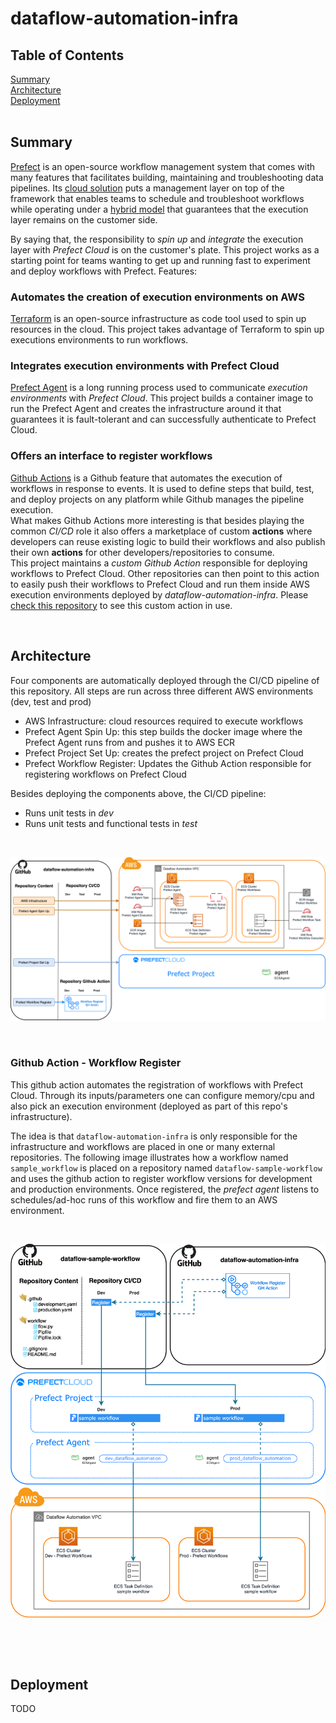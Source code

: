 # dataflow-automation-infra 


## Table of Contents  
[Summary](#summary)  
[Architecture](#architecture)  
[Deployment](#deployment)  
<a name="summary"/>
<br>

## Summary

[Prefect](https://www.prefect.io/) is an open-source workflow management system that comes with many features that facilitates building, maintaining and troubleshooting data pipelines. Its [cloud solution](https://www.prefect.io/cloud/) puts a management layer on top of the framework that enables teams to schedule and troubleshoot workflows while operating under a [hybrid model](https://medium.com/the-prefect-blog/the-prefect-hybrid-model-1b70c7fd296) that guarantees that the execution layer remains on the customer side.

By saying that, the responsibility to *spin up* and *integrate* the execution layer with *Prefect Cloud* is on the customer's plate. This project works as a starting point for teams wanting to get up and running fast to experiment and deploy workflows with Prefect. Features:

### Automates the creation of execution environments on AWS
[Terraform](https://www.terraform.io/) is an open-source infrastructure as code tool used to spin up resources in the cloud. This project takes advantage of Terraform to spin up executions environments to run workflows.
<br>

### Integrates execution environments with Prefect Cloud
[Prefect Agent](https://docs.prefect.io/orchestration/agents/overview.html) is a long running process used to communicate *execution environments* with *Prefect Cloud*. This project builds a container image to run the Prefect Agent and creates the infrastructure around it that guarantees it is fault-tolerant and can successfully authenticate to Prefect Cloud.
<br>

### Offers an interface to register workflows
[Github Actions](https://github.com/features/actions) is a Github feature that automates the execution of workflows in response to events. It is used to define steps that build, test, and deploy projects on any platform while Github manages the pipeline execution. 
<br>
What makes Github Actions more interesting is that besides playing the common *CI/CD* role it also offers a marketplace of custom **actions** where developers can reuse existing logic to build their workflows and also publish their own **actions** for other developers/repositories to consume. 
<br>
This project maintains a *custom Github Action* responsible for deploying workflows to Prefect Cloud. Other repositories can then point to this action to easily push their workflows to Prefect Cloud and run them inside AWS execution environments deployed by *dataflow-automation-infra*. Please [check this repository](https://github.com/maikelpenz/dataflow-sample-workflow) to see this custom action in use.

&nbsp;<a name="architecture"/>
## Architecture

Four components are automatically deployed through the CI/CD pipeline of this repository. All steps are run across three different AWS environments (dev, test and prod)

* AWS Infrastructure: cloud resources required to execute workflows
* Prefect Agent Spin Up: this step builds the docker image where the Prefect Agent runs from and pushes it to AWS ECR
* Prefect Project Set Up: creates the prefect project on Prefect Cloud
* Prefect Workflow Register: Updates the Github Action responsible for registering workflows on Prefect Cloud

Besides deploying the components above, the CI/CD pipeline:

- Runs unit tests in *dev*
- Runs unit tests and functional tests in *test*
<br>

![FullView](images/full_view.png)

<br>

### Github Action - Workflow Register

This github action automates the registration of workflows with Prefect Cloud. Through its inputs/parameters one can configure memory/cpu and also pick an execution environment (deployed as part of this repo's infrastructure). 

The idea is that `dataflow-automation-infra` is only responsible for the infrastructure and workflows are placed in one or many external repositories. The following image illustrates how a workflow named `sample_workflow` is placed on a repository named `dataflow-sample-workflow` and uses the github action to register workflow versions for development and production environments. Once registered, the *prefect agent* listens to schedules/ad-hoc runs of this workflow and fire them to an AWS environment.

<br>

![DeploymentProcess](images/deployment_process.png)

<br>

&nbsp;<a name="deployment"/>
## Deployment
TODO